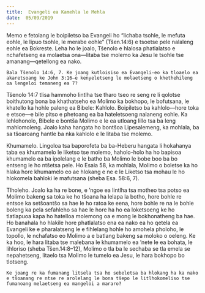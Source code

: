 ```yaml
---
title:  Evangeli ea Kamehla le Mehla
date:  05/09/2019
---
```


Memo e fetolang le boipiletso ba Evangeli ho “lichaba tsohle, le mefuta eohle, le lipuo tsohle, le merabe eohle” (Tšen.14:6) e tsoetse pele nalaleng eohle ea Bokreste. Leha ho le joalo, Tšenolo e hlalosa phatlalatso e nchafetseng ea molaetsa ona—litaba tse molemo ka Jesu le tsohle tse amanang—qetellong ea nako.

`Bala Tšenolo 14:6, 7. Ke joang kutloisiso ea Evangeli-eo ka tloaelo ea akaretsoang ke John 3:16—e kenyeletseng le molaetseng o khethehileng oa lengeloi temaneng ea 7?`

Tšenolo 14:7 tlisa hammoho lintlha tse tharo tseo re seng re li qolotse boithutong bona ba khathatseho ea Molimo ka bokhopo, le bofutsana, le khatello ka hohle paleng ea Bibele: Kahlolo. Boipiletso ba kahlolo—hore toka e etsoe—e bile pitso e phetoang ea ba hateletsoeng nalaneng eohle. Ka lehlohonolo, Bibele e bontša Molimo e le ea utloang lillo tsa ba leng mahlomoleng. Joalo kaha hangata ho bontšoa Lipesalemeng, ka mohlala, ba sa tšoaroang hantle ba nka kahlolo e le litaba tse molemo.

Khumamelo. Lingoloa tsa baporofeta ba ba-Heberu hangata li hokahanya taba ea khumamelo le liketso tse molemo, haholo-holo ha ho bapisoa khumamelo ea ba ipolelang e le batho ba Molimo le bobe boo ba bo entseng le ho ntšetsa pele. Ho Esaia 58, ka mohlala, Molimo o boletse ka ho hlaka hore khumamelo eo ae hlokang e ne e le Liketso tsa mohau le ho hlokomela bahloki le mafutsana (sheba Esa. 58:6, 7).

Tlholeho. Joalo ka ha re bone, e ’ngoe ea lintlha tsa motheo tsa potso ea Molimo bakeng sa toka ke ho tšoana ha lelapa la botho, hore bohle re entsoe ka setšoantšo sa hae le ho ratoa ke eena, hore bohle re na le bohle boleng ka pela sefahleho sa hae le hore ha ho ea loketsoeng ke ho tlatlapuoa kapa ho hatelloa molemong oa e mong le bokhonatheng ba hae. Ho banahala ho hlakile hore phatlalatso ena ea nako ea ho qetela ea Evangeli ke e pharalatseng le e fihlelang hohle ho amohela pholoho, le topollo, le nchafatso eo Molimo a e batlang bakeng sa moloko o oeleng. Ke ka hoo, le hara litaba tse malebana le khumamelo ea ’nete le ea bohata, le lihloriso (sheba Tšen.14:8–12), Molimo o tla ba le sechaba se tla emela se nepahetseng, litaelo tsa Molimo le tumelo ea Jesu, le hara bokhopo bo tlotseng.

`Ke joang re ka fumanang litsela tsa ho sebeletsa ba hlokang ha ka nako e tšoanang re ntse re arolelang le bona tšepo le litlhokomeliso tse fumanoang melaetseng ea mangeloi a mararo?`